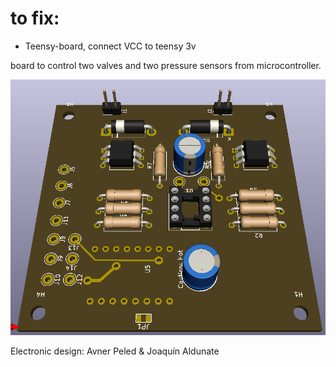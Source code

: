 ﻿# to fix:
* Teensy-board, connect VCC to teensy 3v

board to control two valves and two pressure sensors from microcontroller.

![render](https://raw.githubusercontent.com/autotel/Hitodama-valves-board/master/pictures/3d.PNG)

Electronic design: Avner Peled & Joaquín Aldunate